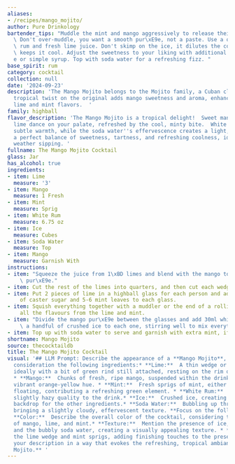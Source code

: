 ```yaml
---
aliases:
- /recipes/mango_mojito/
author: Pure Drinkology
bartender_tips: "Muddle the mint and mango aggressively to release their flavors.\
  \ Don't over-muddle, you want a smooth pur\xE9e, not a paste. Use a quality white\
  \ rum and fresh lime juice. Don't skimp on the ice, it dilutes the cocktail and\
  \ keeps it cool. Adjust the sweetness to your liking with additional mango pur\xE9\
  e or simple syrup. Top with soda water for a refreshing fizz. "
base_spirit: rum
category: cocktail
collection: null
date: '2024-09-23'
description: 'The Mango Mojito belongs to the Mojito family, a Cuban classic. This
  tropical twist on the original adds mango sweetness and aroma, enhancing the refreshing
  lime and mint flavors.  '
family: highball
flavor_description: 'The Mango Mojito is a tropical delight!  Sweet mango and zesty
  lime dance on your palate, refreshed by the cool, minty bite.  White rum adds a
  subtle warmth, while the soda water''s effervescence creates a light, airy finish.  It''s
  a perfect balance of sweetness, tartness, and refreshing coolness, ideal for warm
  weather sipping. '
fullname: The Mango Mojito Cocktail
glass: Jar
has_alcohol: true
ingredients:
- item: Lime
  measure: '3'
- item: Mango
  measure: 1 Fresh
- item: Mint
  measure: Sprig
- item: White Rum
  measure: 6.75 oz
- item: Ice
  measure: Cubes
- item: Soda Water
  measure: Top
- item: Mango
  measure: Garnish With
instructions:
- item: "Squeeze the juice from 1\xBD limes and blend with the mango to give a smooth\
    \ pur\xE9e."
- item: Cut the rest of the limes into quarters, and then cut each wedge in half again.
- item: Put 2 pieces of lime in a highball glass for each person and add 1 teaspoon
    of caster sugar and 5-6 mint leaves to each glass.
- item: Squish everything together with a muddler or the end of a rolling pin to release
    all the flavours from the lime and mint.
- item: "Divide the mango pur\xE9e between the glasses and add 30ml white rum and\
    \ a handful of crushed ice to each one, stirring well to mix everything together."
- item: Top up with soda water to serve and garnish with extra mint, if you like.
shortname: Mango Mojito
source: thecocktaildb
title: The Mango Mojito Cocktail
visual: '## LLM Prompt: Describe the appearance of a **Mango Mojito**, taking into
  consideration the following ingredients:* **Lime:**  A thin wedge or wheel of lime,
  ideally with a bit of green rind still attached, resting on the rim of the glass.
  * **Mango:**  Chunks of fresh, ripe mango, suspended within the drink, adding a
  vibrant orange-yellow hue. * **Mint:**  Fresh sprigs of mint, either muddled or
  floating, contributing a refreshing green element. * **White Rum:**  Adding a clear,
  slightly hazy quality to the drink.* **Ice:**  Crushed ice, creating a frosty, translucent
  backdrop for the other ingredients.* **Soda Water:**  Bubbling up through the drink,
  bringing a slightly cloudy, effervescent texture. **Focus on the following aspects:***
  **Color:**  Describe the overall color of the cocktail, considering the interplay
  of mango, lime, and mint.* **Texture:**  Mention the presence of ice, fruit chunks,
  and the bubbly soda water, creating a visually appealing texture. * **Garnish:**  Detail
  the lime wedge and mint sprigs, adding finishing touches to the presentation. **Write
  your description in a way that evokes the refreshing, tropical ambiance of the Mango
  Mojito.** '
---
```



